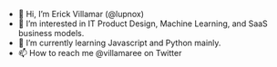 - 👋 Hi, I’m Erick Villamar (@lupnox)
- 👀 I’m interested in IT Product Design, Machine Learning, and SaaS business models.
- 🌱 I’m currently learning Javascript and Python mainly.
- 📫 How to reach me @villamaree on Twitter

<!---
lupnox/lupnox is a ✨ special ✨ repository because its `README.md` (this file) appears on your GitHub profile.
You can click the Preview link to take a look at your changes.
--->
